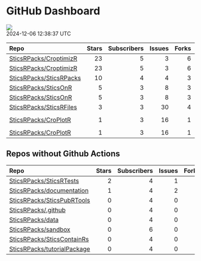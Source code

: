 GitHub Dashboard
================

![](https://github.com/SticsRPacks/status/workflows/Render%20Status/badge.svg)  
2024-12-06 12:38:37 UTC

| Repo                                                                  | Stars | Subscribers | Issues | Forks | Status                                                                                                                                                                                                                                                                                                                                                                                                                                                      | Commit                                                                                                                                                                                                      |
|:----------------------------------------------------------------------|------:|------------:|-------:|------:|:------------------------------------------------------------------------------------------------------------------------------------------------------------------------------------------------------------------------------------------------------------------------------------------------------------------------------------------------------------------------------------------------------------------------------------------------------------|:------------------------------------------------------------------------------------------------------------------------------------------------------------------------------------------------------------|
| [SticsRPacks/CroptimizR](https://github.com/SticsRPacks/CroptimizR)   |    23 |           5 |      3 |     6 | [![](https://github.com/SticsRPacks/CroptimizR/workflows/test-coverage/badge.svg)](https://github.com/SticsRPacks/CroptimizR/actions/runs/11821381349)                                                                                                                                                                                                                                                                                                      | <a href="https://github.com/SticsRPacks/CroptimizR/commit/17b8f5ce19b791dd0b0c885bb2b0de6ebd669917" title="Merge pull request #26 from SticsRPacks/prepare-release-070">17b8f5</a>                          |
| [SticsRPacks/CroptimizR](https://github.com/SticsRPacks/CroptimizR)   |    23 |           5 |      3 |     6 | [![](https://github.com/SticsRPacks/CroptimizR/workflows/R-CMD-check/badge.svg)](https://github.com/SticsRPacks/CroptimizR/actions/runs/11835020190)                                                                                                                                                                                                                                                                                                        | <a href="https://github.com/SticsRPacks/CroptimizR/commit/1a2df8f804dbe393f7b32109e1a0d892f39e7c28" title="Update CITATION.cff">1a2df8</a>                                                                  |
| [SticsRPacks/SticsRPacks](https://github.com/SticsRPacks/SticsRPacks) |    10 |           4 |      4 |     3 | [![](https://github.com/SticsRPacks/SticsRPacks/workflows/R-CMD-check/badge.svg)](https://github.com/SticsRPacks/SticsRPacks/actions/runs/12066918522)                                                                                                                                                                                                                                                                                                      | <a href="https://github.com/SticsRPacks/SticsRPacks/commit/d8094b66f350f692998af1c6371479f8ca3578c1" title="Merge pull request #31 from SticsRPacks/minor-fix">d8094b</a>                                   |
| [SticsRPacks/SticsOnR](https://github.com/SticsRPacks/SticsOnR)       |     5 |           3 |      8 |     3 | [![](https://github.com/SticsRPacks/SticsOnR/workflows/Update%20CITATION.cff/badge.svg)](https://github.com/SticsRPacks/SticsOnR/actions/runs/8021559644)                                                                                                                                                                                                                                                                                                   | <a href="https://github.com/SticsRPacks/SticsOnR/commit/85c3582359ae654f5e854ee3167adb0c0ddd1083" title="New release 1.2.0 (#20)">85c358</a>                                                                |
| [SticsRPacks/SticsOnR](https://github.com/SticsRPacks/SticsOnR)       |     5 |           3 |      8 |     3 | [![](https://github.com/SticsRPacks/SticsOnR/workflows/R-CMD-check/badge.svg)](https://github.com/SticsRPacks/SticsOnR/actions/runs/11214187434) [![](https://github.com/SticsRPacks/SticsOnR/workflows/test-coverage/badge.svg)](https://github.com/SticsRPacks/SticsOnR/actions/runs/11214187431)                                                                                                                                                         | <a href="https://github.com/SticsRPacks/SticsOnR/commit/85d39bf56a7b425ea4317907dca4dc335bb62e3c" title="Select first line if got version information on multiple lines (commit sha ,...) (#29)">85d39b</a> |
| [SticsRPacks/SticsRFiles](https://github.com/SticsRPacks/SticsRFiles) |     3 |           3 |     30 |     4 | [![](https://github.com/SticsRPacks/SticsRFiles/workflows/R-CMD-check/badge.svg)](https://github.com/SticsRPacks/SticsRFiles/actions/runs/11817450363) [![](https://github.com/SticsRPacks/SticsRFiles/workflows/test-coverage/badge.svg)](https://github.com/SticsRPacks/SticsRFiles/actions/runs/11817450366)                                                                                                                                             | <a href="https://github.com/SticsRPacks/SticsRFiles/commit/d0649b240f99fcaca18d39966e482b293885a0fc" title="updates after CRAN submission for version 1.5.0 (#117)">d0649b</a>                              |
| [SticsRPacks/CroPlotR](https://github.com/SticsRPacks/CroPlotR)       |     1 |           3 |     16 |     1 | [![](https://github.com/SticsRPacks/CroPlotR/workflows/R-CMD-check/badge.svg)](https://github.com/SticsRPacks/CroPlotR/actions/runs/9959574200) [![](https://github.com/SticsRPacks/CroPlotR/workflows/test-coverage/badge.svg)](https://github.com/SticsRPacks/CroPlotR/actions/runs/9959574210) [![](https://github.com/SticsRPacks/CroPlotR/workflows/Snapshot%20Comparison/badge.svg)](https://github.com/SticsRPacks/CroPlotR/actions/runs/9959574201) | <a href="https://github.com/SticsRPacks/CroPlotR/commit/74b16e6330ca5f69d05263e424c2bac9a91cf414" title="Fixed add of title in dynamic plots">74b16e</a>                                                    |
| [SticsRPacks/CroPlotR](https://github.com/SticsRPacks/CroPlotR)       |     1 |           3 |     16 |     1 | [![](https://github.com/SticsRPacks/CroPlotR/workflows/Update%20CITATION.cff/badge.svg)](https://github.com/SticsRPacks/CroPlotR/actions/runs/8970280333)                                                                                                                                                                                                                                                                                                   | <a href="https://github.com/SticsRPacks/CroPlotR/commit/e804e766886e4bbf7518a3c137882c4bd834cbec" title="Up documentation">e804e7</a>                                                                       |

## Repos without Github Actions

| Repo                                                                          | Stars | Subscribers | Issues | Forks |
|:------------------------------------------------------------------------------|------:|------------:|-------:|------:|
| [SticsRPacks/SticsRTests](https://github.com/SticsRPacks/SticsRTests)         |     2 |           4 |      1 |     1 |
| [SticsRPacks/documentation](https://github.com/SticsRPacks/documentation)     |     1 |           4 |      2 |     1 |
| [SticsRPacks/SticsPubRTools](https://github.com/SticsRPacks/SticsPubRTools)   |     0 |           4 |      0 |     0 |
| [SticsRPacks/.github](https://github.com/SticsRPacks/.github)                 |     0 |           4 |      0 |     0 |
| [SticsRPacks/data](https://github.com/SticsRPacks/data)                       |     0 |           4 |      0 |     0 |
| [SticsRPacks/sandbox](https://github.com/SticsRPacks/sandbox)                 |     0 |           6 |      0 |     0 |
| [SticsRPacks/SticsContainRs](https://github.com/SticsRPacks/SticsContainRs)   |     0 |           4 |      0 |     0 |
| [SticsRPacks/tutorialPackage](https://github.com/SticsRPacks/tutorialPackage) |     0 |           4 |      0 |     0 |
